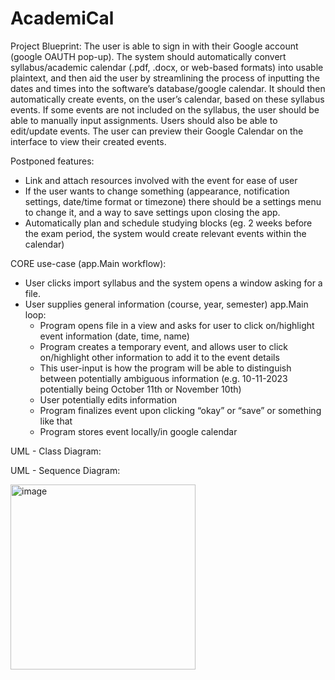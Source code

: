 # AcademiCal

Project Blueprint:
The user is able to sign in with their Google account (google OAUTH pop-up). The system should automatically convert syllabus/academic calendar (.pdf, .docx, or web-based formats) into usable plaintext, and then aid the user by streamlining the process of inputting the dates and times into the software’s database/google calendar.
It should then automatically create events, on the user’s calendar, based on these syllabus events. If some events are not included on the syllabus, the user should be able to manually input assignments. Users should also be able to edit/update events. The user can preview their Google Calendar on the interface to view their created events.

Postponed features:
  - Link and attach resources involved with the event for ease of user  
  - If the user wants to change something (appearance, notification settings, date/time format or timezone) there should be a settings menu to change it, and a way to save settings upon closing the app.
  - Automatically plan and schedule studying blocks (eg. 2 weeks before the exam period, the system would create relevant events within the calendar)

CORE use-case (app.Main workflow):
- User clicks import syllabus and the system opens a window asking for a file.
- User supplies general information (course, year, semester)
app.Main loop:
  - Program opens file in a view and asks for user to click on/highlight event information (date, time, name)
  - Program creates a temporary event, and allows user to click on/highlight other information to add it to the event details
  - This user-input is how the program will be able to distinguish between potentially ambiguous information (e.g. 10-11-2023 potentially being October 11th or November 10th)
  - User potentially edits information
  - Program finalizes event upon clicking “okay” or “save” or something like that
  - Program stores event locally/in google calendar

UML - Class Diagram:

UML - Sequence Diagram:

<img width="296" alt="image" src="https://github.com/Rafiah-n/AcademiCal/assets/54577192/4c752738-1de2-4c5f-b9da-9cb44de259f6">
